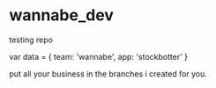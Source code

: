 # wannabe_dev
testing repo

var data = {
	team: 'wannabe',
	app: 'stockbotter'
}

put all your business in the branches i created for you.